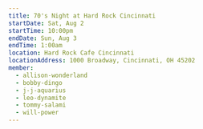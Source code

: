 ```yaml
---
title: 70's Night at Hard Rock Cincinnati
startDate: Sat, Aug 2
startTime: 10:00pm
endDate: Sun, Aug 3
endTime: 1:00am
location: Hard Rock Cafe Cincinnati
locationAddress: 1000 Broadway, Cincinnati, OH 45202
member:
  - allison-wonderland
  - bobby-dingo
  - j-j-aquarius
  - leo-dynamite
  - tommy-salami
  - will-power
---
```

